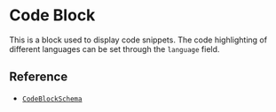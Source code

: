 # Code Block

This is a block used to display code snippets. The code highlighting of different languages can be set through the `language` field.

## Reference

- [`CodeBlockSchema`](/api/@algogrind/blocks/variables/CodeBlockSchema.html)
